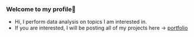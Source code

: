 ### Welcome to my profile👋
- Hi, I perform data analysis on topics I am interested in. 
- If you are interested, I will be posting all of my projects here -> [portfolio](https://aama7.github.io/)
